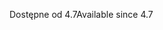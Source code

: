 <span data-ttu-id="2e365-101">Dostępne od 4.7</span><span class="sxs-lookup"><span data-stu-id="2e365-101">Available since 4.7</span></span>